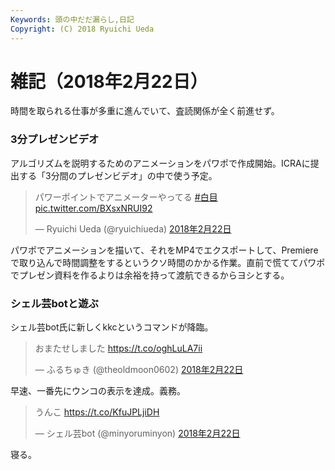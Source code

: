 ```yaml
---
Keywords: 頭の中だだ漏らし,日記
Copyright: (C) 2018 Ryuichi Ueda
---
```


# 雑記（2018年2月22日）

時間を取られる仕事が多重に進んでいて、査読関係が全く前進せず。

### 3分プレゼンビデオ

アルゴリズムを説明するためのアニメーションをパワポで作成開始。ICRAに提出する「3分間のプレゼンビデオ」の中で使う予定。

<blockquote class="twitter-tweet" data-lang="ja"><p lang="ja" dir="ltr">パワーポイントでアニメーターやってる <a href="https://twitter.com/hashtag/%E7%99%BD%E7%9B%AE?src=hash&amp;ref_src=twsrc%5Etfw">#白目</a> <a href="https://t.co/BXsxNRUI92">pic.twitter.com/BXsxNRUI92</a></p>&mdash; Ryuichi Ueda (@ryuichiueda) <a href="https://twitter.com/ryuichiueda/status/966593222746169345?ref_src=twsrc%5Etfw">2018年2月22日</a></blockquote>
<script async src="https://platform.twitter.com/widgets.js" charset="utf-8"></script>

パワポでアニメーションを描いて、それをMP4でエクスポートして、Premiereで取り込んで時間調整をするというクソ時間のかかる作業。直前で慌ててパワポでプレゼン資料を作るよりは余裕を持って渡航できるからヨシとする。

### シェル芸botと遊ぶ

シェル芸bot氏に新しくkkcというコマンドが降臨。

<blockquote class="twitter-tweet" data-lang="ja"><p lang="ja" dir="ltr">おまたせしました <a href="https://t.co/oghLuLA7ii">https://t.co/oghLuLA7ii</a></p>&mdash; ふるちゅき (@theoldmoon0602) <a href="https://twitter.com/theoldmoon0602/status/966549485726789632?ref_src=twsrc%5Etfw">2018年2月22日</a></blockquote>
<script async src="https://platform.twitter.com/widgets.js" charset="utf-8"></script>


早速、一番先にウンコの表示を達成。義務。

<blockquote class="twitter-tweet" data-lang="ja"><p lang="ja" dir="ltr">うんこ <a href="https://t.co/KfuJPLjiDH">https://t.co/KfuJPLjiDH</a></p>&mdash; シェル芸bot (@minyoruminyon) <a href="https://twitter.com/minyoruminyon/status/966553533142024197?ref_src=twsrc%5Etfw">2018年2月22日</a></blockquote>
<script async src="https://platform.twitter.com/widgets.js" charset="utf-8"></script>


寝る。
